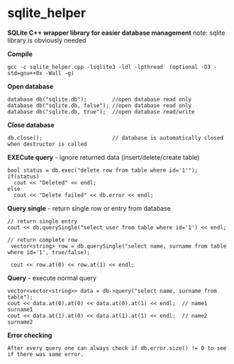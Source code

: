 sqlite_helper
=============

**SQLite C++ wrapper library for easier database management**
note: sqlite library is obviously needed



**Compile**

    gcc -c sqlite_helper.cpp -lsqlite3 -ldl -lpthread  (optional -O3 -std=gnu++0x -Wall -g)

**Open database**

    database db("sqlite.db");        //open database read only
    database db("sqlite.db, false"); //open database read only
    database db("sqlite.db, true");  //open database read/write

**Close database**

    db.close();                      // database is automatically closed when destructor is called


**EXECute query** - ignore returned data (insert/delete/create table)

    bool status = db.exec("delete row from table where id='1'");
    if(status)
      cout << "Deleted" << endl;
    else
      cout << "Delete failed" << db.error << endl;

**Query single** - return single row or entry from database

    // return single entry
    cout << db.querySingle("select user from table where id='1') << endl;

    // return complete row
     vector<string> row = db.querySingle("select name, surname from table where id='1', true/false);

     cout << row.at(0) << row.at(1) << endl;

**Query** - execute normal query

    vector<vector<string>> data = db->query("select name, surname from table");
    cout << data.at(0).at(0) << data.at(0).at(1) << endl;  // name1 surname1
    cout << data.at(1).at(0) << data.at(1).at(1) << endl;  // name2 surname2


**Error checking**

    After every query one can always check if db.error.size() != 0 to see if there was some error.
